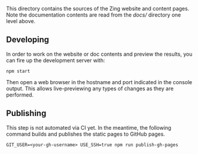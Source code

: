This directory contains the sources of the Zing website and content pages.
Note the documentation contents are read from the _docs/_ directory one level
above.


## Developing

In order to work on the website or doc contents and preview the results, you can
fire up the development server with:

```shell
npm start
```

Then open a web browser in the hostname and port indicated in the console
output. This allows live-previewing any types of changes as they are performed.


## Publishing

This step is not automated via CI yet. In the meantime, the following command
builds and publishes the static pages to GitHub pages.

```shell
GIT_USER=<your-gh-username> USE_SSH=true npm run publish-gh-pages
```
